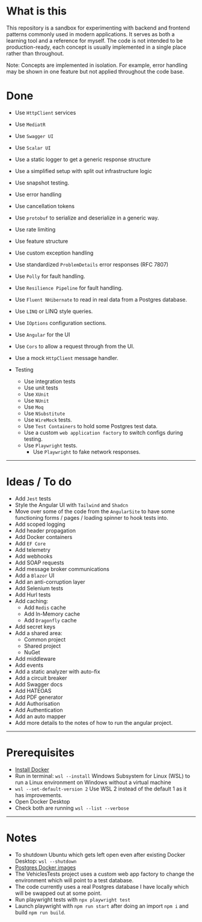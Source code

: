# **What is this**
This repository is a sandbox for experimenting with backend and frontend patterns commonly used in modern applications. It serves as both a learning tool and a reference for myself. 
The code is not intended to be production-ready, each concept is usually implemented in a single place rather than throughout.

Note: Concepts are implemented in isolation. For example, error handling may be shown in one feature but not applied throughout the code base.

# **Done**
- Use `HttpClient` services
- Use `MediatR`
- Use `Swagger UI`
- Use `Scalar UI`
- Use a static logger to get a generic response structure
- Use a simplified setup with split out infrastructure logic
- Use snapshot testing.
- Use error handling
- Use cancellation tokens
- Use `protobuf` to serialize and deserialize in a generic way. 
- Use rate limiting
- Use feature structure
- Use custom exception handling
- Use standardized `ProblemDetails` error responses (RFC 7807)
- Use `Polly` for fault handling.
- Use `Resilience Pipeline` for fault handling. 
- Use `Fluent NHibernate` to read in real data from a Postgres database.
- Use `LINQ` or LINQ style queries.
- Use `IOptions` configuration sections.
- Use `Angular` for the UI
- Use `Cors` to allow a request through from the UI.
- Use a mock `HttpClient` message handler.

- Testing
  - Use integration tests
  - Use unit tests
  - Use `XUnit`
  - Use `NUnit`
  - Use `Moq`
  - Use `NSubstitute`
  - Use `WireMock` tests.
  - Use `Test Containers` to hold some Postgres test data.
  - Use a custom `web application factory` to switch configs during testing.
  - Use `Playwright` tests.
    - Use `Playwright` to fake network responses.
---
# **Ideas / To do**
- Add `Jest` tests
- Style the Angular UI with `Tailwind` and `Shadcn`
- Move over some of the code from the `AngularSite` to have some functioning forms / pages / loading spinner to hook tests into.
- Add scoped logging
- Add header propagation
- Add Docker containers
- Add `EF Core`
- Add telemetry
- Add webhooks
- Add SOAP requests
- Add message broker communications
- Add a `Blazor` UI
- Add an anti-corruption layer
- Add Selenium tests
- Add Hurl tests
- Add caching:
  - Add `Redis` cache
  - Add In-Memory cache
  - Add `Dragonfly` cache
- Add secret keys
- Add a shared area:
  - Common project
  - Shared project
  - NuGet
- Add middleware
- Add events
- Add a static analyzer with auto-fix
- Add a circuit breaker
- Add Swagger docs
- Add HATEOAS
- Add PDF generator
- Add Authorisation
- Add Authentication
- Add an auto mapper
- Add more details to the notes of how to run the angular project.
---

# **Prerequisites**
- [Install Docker](https://docs.docker.com/desktop/setup/install/windows-install/)
- Run in terminal: ```wsl --install``` Windows Subsystem for Linux (WSL) to run a Linux environment on Windows without a virtual machine
- ```wsl --set-default-version 2``` Use WSL 2 instead of the default 1 as it has improvements.
- Open Docker Desktop
- Check both are running ```wsl --list --verbose```
---

# **Notes**
- To shutdown Ubuntu which gets left open even after existing Docker Desktop: ```wsl --shutdown```
- [Postgres Docker images](https://hub.docker.com/_/postgres)
- The VehiclesTests project uses a custom web app factory to change the environment which will point to a test database.
- The code currently uses a real Postgres database I have locally which will be swapped out at some point.
- Run playwright tests with `npx playwright test`
- Launch playwright with `npm run start` after doing an import `npm i` and build `npm run build`.

